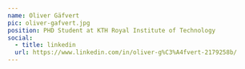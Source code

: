 ```yaml
---
name: Oliver Gäfvert
pic: oliver-gafvert.jpg
position: PHD Student at KTH Royal Institute of Technology
social:
  - title: linkedin
  url: https://www.linkedin.com/in/oliver-g%C3%A4fvert-2179258b/
---
```

